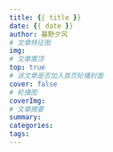 ```yaml
---
title: {{ title }}
date: {{ date }}
author: 暮野夕风
# 文章特征图
img:
# 文章置顶
top: true
# 该文章是否加入首页轮播封面
cover: false
# 轮播图
coverImg:
# 文章摘要
summary:
categories:
tags:
---
```

